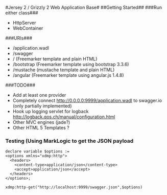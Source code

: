 #Jersey 2 / Grizzly 2 Web Application Base#
##Getting Started##
###Run either class###
- HttpServer
- WebContainer

###URIs###
- /application.wadl
- /swagger
- / (Freemarker template and plain HTML)
- /bootstrap (Freemarker template using bootstrap 3.3.6)
- /mustache (mustache template and plain HTML)
- /angular (Freemarker template using angular.js 1.4.8)

###TODO###
- Add at least one provider
- Completely connect http://0.0.0.0:9999/application.wadl to swagger.io (only partially implemented)
- Hook up logging servlet for logback http://logback.qos.ch/manual/configuration.html
- Other MVC engines (jade?)
- Other HTML 5 Templates ?

### Testing (Using MarkLogic to get the JSON payload ###
```
declare variable $options := 
<options xmlns="xdmp:http">
  <headers>
    <content-type>application/json</content-type>
    <accept>application/json</accept>
  </headers>
</options>;

xdmp:http-get("http://localhost:9999/swagger.json",$options)
```